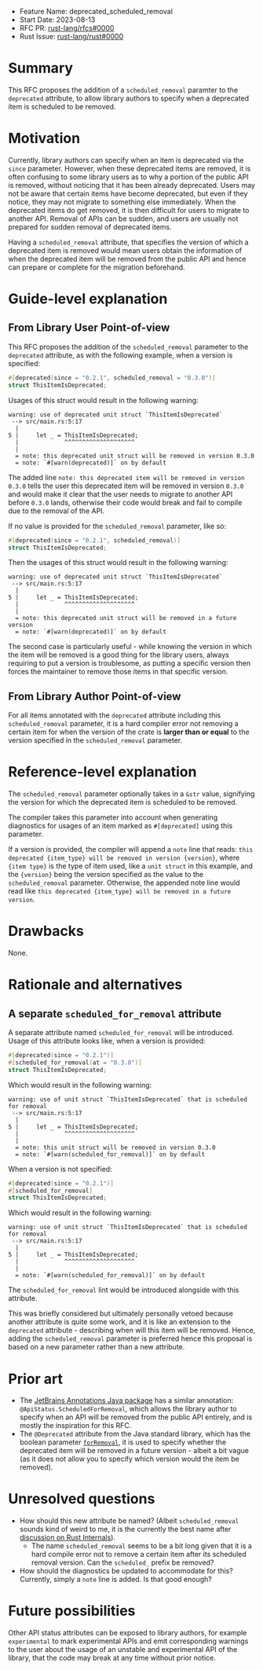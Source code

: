 - Feature Name: deprecated_scheduled_removal
- Start Date: 2023-08-13
- RFC PR: [rust-lang/rfcs#0000](https://github.com/rust-lang/rfcs/pull/0000)
- Rust Issue: [rust-lang/rust#0000](https://github.com/rust-lang/rust/issues/0000)

# Summary
[summary]: #summary

This RFC proposes the addition of a `scheduled_removal` paramter to the `deprecated` attribute, to allow library authors to specify when a
deprecated item is scheduled to be removed.

# Motivation
[motivation]: #motivation

Currently, library authors can specify when an item is deprecated via the `since` parameter. However, when these deprecated items are removed,
it is often confusing to some library users as to why a portion of the public API is removed, without noticing that it has been already deprecated.
Users may not be aware that certain items have become deprecated, but even if they notice, they may not migrate to something else immediately.
When the deprecated items do get removed, it is then difficult for users to migrate to another API. Removal of APIs can be sudden, and users are
usually not prepared for sudden removal of deprecated items.

Having a `scheduled_removal` attribute, that specifies the version of which a deprecated item is removed would mean users obtain the information
of when the deprecated item will be removed from the public API and hence can prepare or complete for the migration beforehand.

# Guide-level explanation
[guide-level-explanation]: #guide-level-explanation

## From Library User Point-of-view

This RFC proposes the addition of the `scheduled_removal` parameter to the `deprecated` attribute, as with the following example, when a version
is specified:
```rust
#[deprecated(since = "0.2.1", scheduled_removal = "0.3.0")]
struct ThisItemIsDeprecated;
```
Usages of this struct would result in the following warning:
```
warning: use of deprecated unit struct `ThisItemIsDeprecated`
 --> src/main.rs:5:17
  |
5 |     let _ = ThisItemIsDeprecated;
  |             ^^^^^^^^^^^^^^^^^^^^
  |
  = note: this deprecated unit struct will be removed in version 0.3.0
  = note: `#[warn(deprecated)]` on by default
```
The added line `note: this deprecated item will be removed in version 0.3.0`  tells the user this deprecated item will be removed in version `0.3.0` and would
make it clear that the user needs to migrate to another API before `0.3.0` lands, otherwise their code would break and fail to compile due to the removal of the API.

If no value is provided for the `scheduled_removal` parameter, like so:
```rust
#[deprecated(since = "0.2.1", scheduled_removal)]
struct ThisItemIsDeprecated;
```
Then the usages of this struct would result in the following warning:
```
warning: use of deprecated unit struct `ThisItemIsDeprecated`
 --> src/main.rs:5:17
  |
5 |     let _ = ThisItemIsDeprecated;
  |             ^^^^^^^^^^^^^^^^^^^^
  |
  = note: this deprecated unit struct will be removed in a future version
  = note: `#[warn(deprecated)]` on by default
```

The second case is particularly useful - while knowing the version in which the item will be removed is a good thing for the library users, always requiring
to put a version is troublesome, as putting a specific version then forces the maintainer to remove those items in that specific version.

## From Library Author Point-of-view

For all items annotated with the `deprecated` attribute including this `scheduled_removal` parameter, it is a hard compiler error not removing a certain item
for when the version of the crate is **larger than or equal** to the version specified in the `scheduled_removal` parameter.

# Reference-level explanation
[reference-level-explanation]: #reference-level-explanation

The `scheduled_removal` parameter optionally takes in a `&str` value, signifying the version for which the deprecated item is scheduled to be removed.

The compiler takes this parameter into account when generating diagnostics for usages of an item marked as `#[deprecated]` using this parameter. 

If a version is provided, the compiler will append a `note` line that reads: `this deprecated {item_type} will be removed in version {version}`,
where `{item type}` is the type of item used, like a `unit struct` in this example, and the `{version}` being the version specified as the value
to the `scheduled_removal` parameter. Otherwise, the appended note line would read like `this deprecated {item_type} will be removed in a future version`.

# Drawbacks
[drawbacks]: #drawbacks

None.

# Rationale and alternatives
[rationale-and-alternatives]: #rationale-and-alternatives

## A separate `scheduled_for_removal` attribute

A separate attribute named `scheduled_for_removal` will be introduced. Usage of this attribute looks like, when a version is provided:
```rust
#[deprecated(since = "0.2.1")]
#[scheduled_for_removal(at = "0.3.0")]
struct ThisItemIsDeprecated;
```
Which would result in the following warning:
```
warning: use of unit struct `ThisItemIsDeprecated` that is scheduled for removal
 --> src/main.rs:5:17
  |
5 |     let _ = ThisItemIsDeprecated;
  |             ^^^^^^^^^^^^^^^^^^^^
  |
  = note: this unit struct will be removed in version 0.3.0
  = note: `#[warn(scheduled_for_removal)]` on by default
```

When a version is not specified:
```rust
#[deprecated(since = "0.2.1")]
#[scheduled_for_removal]
struct ThisItemIsDeprecated;
```
Which would result in the following warning:
```
warning: use of unit struct `ThisItemIsDeprecated` that is scheduled for removal
 --> src/main.rs:5:17
  |
5 |     let _ = ThisItemIsDeprecated;
  |             ^^^^^^^^^^^^^^^^^^^^
  |
  = note: `#[warn(scheduled_for_removal)]` on by default
```
The `scheduled_for_removal` lint would be introduced alongside with this attribute.

This was briefly considered but ultimately personally vetoed because another attribute is quite some work, and it is like an extension to the `deprecated`
attribute - describing when will this item will be removed. Hence, adding the `scheduled_removal` parameter is preferred hence this proposal is based
on a new parameter rather than a new attribute.

# Prior art
[prior-art]: #prior-art

- The [JetBrains Annotations Java package](https://github.com/JetBrains/java-annotations/blob/master/common/src/main/java/org/jetbrains/annotations/ApiStatus.java#L94-L111)
has a similar annotation: `@ApiStatus.ScheduledForRemoval`, which allows the library author to specify when an API will be removed from the public API entirely, and is mostly
the inspiration for this RFC.
- The `@Deprecated` attribute from the Java standard library, which has the boolean parameter [`forRemoval`](https://docs.oracle.com/javase%2F9%2Fdocs%2Fapi%2F%2F/java/lang/Deprecated.html#forRemoval--),
it is used to specify whether the deprecated item will be removed in a future version - albeit a bit vague (as it does not allow you to specify which version would the item be removed).

# Unresolved questions
[unresolved-questions]: #unresolved-questions

- How should this new attribute be named? (Albeit `scheduled_removal` sounds kind of weird to me, it is the currently the best name after [discussion
on Rust Internals](https://internals.rust-lang.org/t/pre-rfc-scheduled-removal-parameter-for-deprecated-attribute/19324)).
  - The name `scheduled_removal` seems to be a bit long given that it is a hard compile error not to remove a certain item after its scheduled removal version.
    Can the `scheduled_` prefix be removed?
- How should the diagnostics be updated to accommodate for this? Currently, simply a `note` line is added. Is that good enough?

# Future possibilities
[future-possibilities]: #future-possibilities

Other API status attributes can be exposed to library authors, for example `experimental` to mark experimental APIs and emit corresponding warnings to the
user about the usage of an unstable and experimental API of the library, that the code may break at any time without prior notice.
